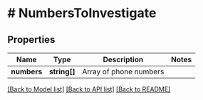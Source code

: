 # # NumbersToInvestigate

## Properties

Name | Type | Description | Notes
------------ | ------------- | ------------- | -------------
**numbers** | **string[]** | Array of phone numbers | 

[[Back to Model list]](../../README.md#documentation-for-models) [[Back to API list]](../../README.md#documentation-for-api-endpoints) [[Back to README]](../../README.md)


